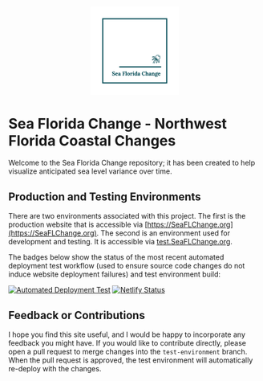 <img src="/img/logo_transparent.png" alt="Sea Florida Change Logo" style="height:35%;width:35%;margin-left:auto;margin-right:auto;display:block">

# Sea Florida Change - Northwest Florida Coastal Changes

Welcome to the Sea Florida Change repository; it has been created to help visualize anticipated sea level variance over time.

## Production and Testing Environments

There are two environments associated with this project. The first is the production website that is accessible via [https://SeaFLChange.org](https://SeaFLChange.org). The second is an environment used for development and testing. It is accessible via [test.SeaFLChange.org](https://test.SeaFLChange.org).

The badges below show the status of the most recent automated deployment test workflow (used to ensure source code changes do not induce website deployment failures) and test environment build:

[![Automated Deployment Test](https://github.com/PaulRosenthal/Coastal-Florida-Climate-Changes/actions/workflows/deployment-test.yml/badge.svg)](https://github.com/PaulRosenthal/Coastal-Florida-Climate-Changes/actions/workflows/deployment-test.yml)
[![Netlify Status](https://api.netlify.com/api/v1/badges/86f3f288-26f7-492b-96a2-fe86728b72c0/deploy-status)](https://app.netlify.com/sites/coastal-florida-climate-changes/deploys)

## Feedback or Contributions

I hope you find this site useful, and I would be happy to incorporate any feedback you might have. If you would like to contribute directly, please open a pull request to merge changes into the `test-environment` branch. When the pull request is approved, the test environment will automatically re-deploy with the changes.
